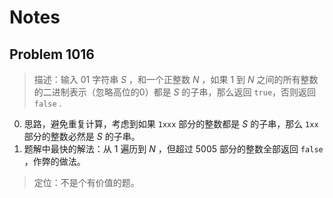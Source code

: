 # Notes

## Problem 1016

> 描述：输入 $01$ 字符串 $S$ ，和一个正整数 $N$ ，如果 $1$ 到 $N$ 之间的所有整数的二进制表示（忽略高位的0）都是 $S$ 的子串，那么返回 `true`，否则返回 `false` . 

0.  思路，避免重复计算，考虑到如果 `1xxx` 部分的整数都是 $S$ 的子串，那么 `1xx` 部分的整数必然是 $S$ 的子串。
1.  题解中最快的解法：从 $1$ 遍历到 $N$ ，但超过 $5005$ 部分的整数全部返回 `false`  ，作弊的做法。

>   定位：不是个有价值的题。

